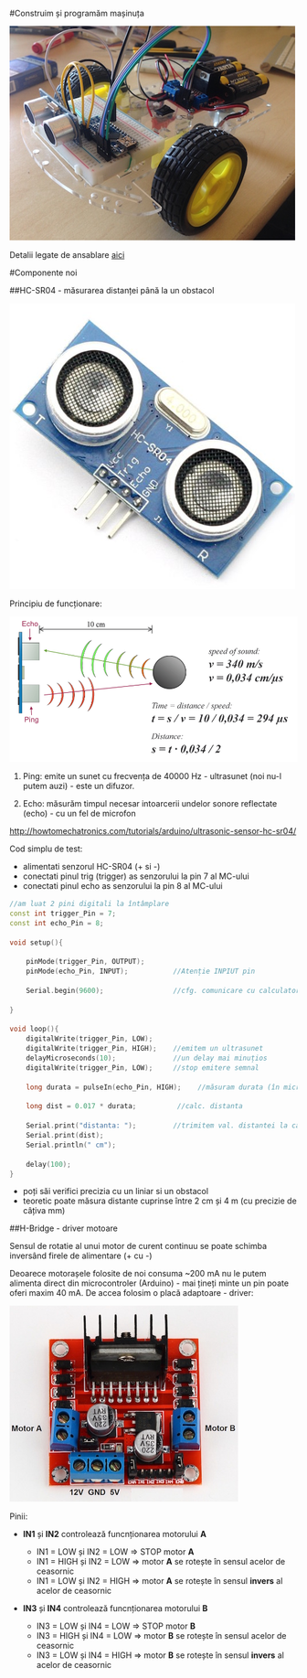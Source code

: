 #Construim și programăm mașinuța

![masinuta](img/img_12_small.jpg)

Detalii legate de ansablare [aici](Ansamblare.md)

#Componente noi

##HC-SR04 - măsurarea distanței până la un obstacol

![HR-SR04_POZA](img/HC-SR04.jpg)

Principiu de funcționare:

![HR-SR04](img/Ultrasonic-Sensor-Equasions.png)

1. Ping:  emite un sunet cu frecvența de 40000 Hz - ultrasunet (noi nu-l putem auzi) - este un difuzor.

2. Echo: măsurăm timpul necesar intoarcerii undelor sonore reflectate (echo) - cu un fel de microfon
 
http://howtomechatronics.com/tutorials/arduino/ultrasonic-sensor-hc-sr04/

Cod simplu de test:
 - alimentati senzorul HC-SR04 (+ si -)
 - conectati pinul trig (trigger) as senzorului la pin 7 al MC-ului
 - conectati pinul echo as senzorului la pin 8 al MC-ului

``` c++
//am luat 2 pini digitali la întâmplare
const int trigger_Pin = 7;  
const int echo_Pin = 8;
 
void setup(){

    pinMode(trigger_Pin, OUTPUT);
    pinMode(echo_Pin, INPUT);           //Atenție INPIUT pin
  
    Serial.begin(9600);                 //cfg. comunicare cu calculatorul
  
}
 
void loop(){
    digitalWrite(trigger_Pin, LOW);
    digitalWrite(trigger_Pin, HIGH);    //emitem un ultrasunet
    delayMicroseconds(10);              //un delay mai minuțios    
    digitalWrite(trigger_Pin, LOW);     //stop emitere semnal
    
    long durata = pulseIn(echo_Pin, HIGH);    //măsuram durata (în microsec) 

    long dist = 0.017 * durata;          //calc. distanta 
    
    Serial.print("distanta: ");         //trimitem val. distantei la calculator
    Serial.print(dist);
    Serial.println(" cm");
    
    delay(100);
}
```

 - poți săi verifici precizia cu un liniar si un obstacol 
 - teoretic poate măsura distante cuprinse între 2 cm și 4 m (cu precizie de câțiva mm)

##H-Bridge - driver motoare

Sensul de rotatie al unui motor de curent continuu se poate schimba inversând firele de alimentare (+ cu -)

Deoarece motorașele folosite de noi consuma ~200 mA nu le putem alimenta direct din microcontroler (Arduino) - mai țineți minte un pin poate oferi maxim 40 mA. De accea folosim o placă adaptoare - driver:

 ![H-Bridge](img/H-Bridge.jpg)

Pinii:

- **IN1** și **IN2** controlează funcnționarea motorului **A** 
    - IN1 = LOW și IN2 = LOW => STOP motor **A**
    - IN1 = HIGH și IN2 = LOW => motor **A** se rotește în sensul acelor de ceasornic
    - IN1 = LOW și IN2 = HIGH => motor **A** se rotește în sensul **invers** al acelor de ceasornic
    
- **IN3** și **IN4** controlează funcnționarea motorului **B**
    - IN3 = LOW și IN4 = LOW => STOP motor **B**
    - IN3 = HIGH și IN4 = LOW => motor **B** se rotește în sensul acelor de ceasornic
    - IN3 = LOW și IN4 = HIGH => motor **B** se rotește în sensul **invers** al acelor de ceasornic


